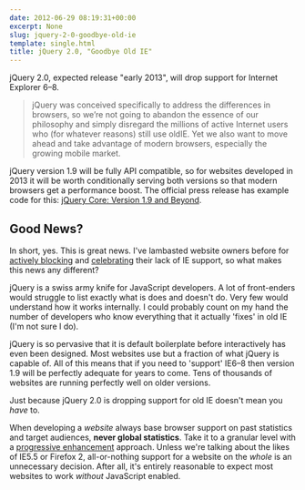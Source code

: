 ```yaml
---
date: 2012-06-29 08:19:31+00:00
excerpt: None
slug: jquery-2-0-goodbye-old-ie
template: single.html
title: jQuery 2.0, "Goodbye Old IE"
---
```


jQuery 2.0, expected release "early 2013", will drop support for Internet Explorer 6–8.


<blockquote><p>jQuery was conceived specifically to address the differences in browsers, so we’re not going to abandon the essence of our philosophy and simply disregard the millions of active Internet users who (for whatever reasons) still use oldIE. Yet we also want to move ahead and take advantage of modern browsers, especially the growing mobile market.</p></blockquote>


jQuery version 1.9 will be fully API compatible, so for websites developed in 2013 it will be worth conditionally serving both versions so that modern browsers get a performance boost. The official press release has example code for this: [jQuery Core: Version 1.9 and Beyond](http://blog.jquery.com/2012/06/28/jquery-core-version-1-9-and-beyond/).


## Good News?


In short, yes. This is great news. I've lambasted website owners before for [actively blocking](/2012/04/02/dropping-ie-support/) and [celebrating](/2012/05/08/paydirt-youre-doing-it-wrong/) their lack of IE support, so what makes this news any different?

jQuery is a swiss army knife for JavaScript developers. A lot of front-enders would struggle to list exactly what is does and doesn't do. Very few would understand how it works internally. I could probably count on my hand the number of developers who know everything that it actually 'fixes' in old IE (I'm not sure I do).

jQuery is so pervasive that it is default boilerplate before interactively has even been designed. Most websites use but a fraction of what jQuery is capable of. All of this means that if you need to 'support' IE6–8 then version 1.9 will be perfectly adequate for years to come. Tens of thousands of websites are running perfectly well on older versions.

Just because jQuery 2.0 is dropping support for old IE doesn't mean you _have_ to.

When developing a _website_ always base browser support on past statistics and target audiences, **never global statistics**. Take it to a granular level with a [progressive enhancement](/2012/03/03/forget-about-browser-support/) approach. Unless we're talking about the likes of IE5.5 or Firefox 2, all-or-nothing support for a website on the _whole_ is an unnecessary decision. After all, it's entirely reasonable to expect most websites to work _without_ JavaScript enabled.
